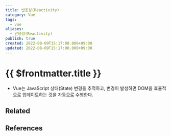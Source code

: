 ```yaml
---
title: 반응성(Reactivity)
category: Vue
tags:
  - vue
aliases:
  - 반응성(Reactivity)
publish: true
created: 2022-08-09T15:17:00.000+09:00
updated: 2022-08-09T15:17:00.000+09:00
---
```


# {{ $frontmatter.title }}

- Vue는 JavaScript 상태(State) 변경을 추적하고, 변경이 발생하면 DOM을 효율적으로 업데이트하는 것을 자동으로 수행한다.

## Related

## References

